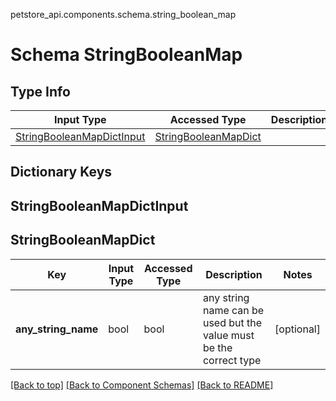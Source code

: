 petstore_api.components.schema.string_boolean_map
# Schema StringBooleanMap

## Type Info
Input Type | Accessed Type | Description | Notes
------------ | ------------- | ------------- | -------------
[StringBooleanMapDictInput](#stringbooleanmapdictinput) | [StringBooleanMapDict](#stringbooleanmapdict) |  |

## Dictionary Keys
## StringBooleanMapDictInput
## StringBooleanMapDict

Key | Input Type | Accessed Type | Description | Notes
------------ | ------------- | ------------- | ------------- | -------------
**any_string_name** | bool | bool | any string name can be used but the value must be the correct type | [optional]

[[Back to top]](#top) [[Back to Component Schemas]](../../../README.md#Component-Schemas) [[Back to README]](../../../README.md)

